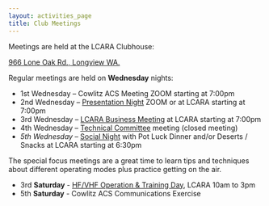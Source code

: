 ```yaml
---
layout: activities_page
title: Club Meetings
---
```


Meetings are held at the LCARA Clubhouse:

[966 Lone Oak Rd., Longview WA.](https://goo.gl/maps/3idraVE6EDokB99N7)

Regular meetings are held on **Wednesday** nights:

* 1st Wednesday – Cowlitz ACS Meeting ZOOM starting at 7:00pm
* 2nd Wednesday – [Presentation Night](/activities/presentation_night.html) ZOOM or at LCARA starting at 7:00pm
* 3rd Wednesday – [LCARA Business Meeting](/activities/business_meetings.html) at LCARA starting at 7:00pm
* 4th Wednesday – [Technical Committee](/activities/technical_committee.html) meeting (closed meeting)
* _5th Wednesday_ – [Social Night](/activities/social_night.html) with Pot Luck Dinner and/or Deserts / Snacks at LCARA starting at 6:30pm

The special focus meetings are a great time to learn tips and techniques about
different operating modes plus practice getting on the air.

* 3rd **Saturday** - [HF/VHF Operation & Training Day](/activities/operation_training.html), LCARA 10am to 3pm
* 5th **Saturday** - Cowlitz ACS Communications Exercise
